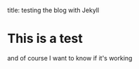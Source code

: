 title: testing the blog with Jekyll

# This is a test

and of course I want to know if it's working
